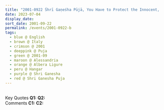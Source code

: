 ```yaml
---
title: "2001-0922 Śhrī Gaṇeśha Pūjā, You Have to Protect the Innocent, Hangar (now Nirmal Temple), Albera Ligure, Alessandria, Italy"
date: 2023-07-04
display_date: 
sort_date: 2001-09-22
permalink: /events/2001-0922-b
tags:
  - blue @ English
  - brown @ Italy
  - crimson @ 2001
  - deeppink @ Puja
  - green @ 2001-09
  - maroon @ Alessandria
  - orange @ Albera Ligure
  - peru @ Hangar 
  - purple @ Shri Ganesha
  - red @ Shri Ganesha Puja
---
```


<br>

<wave-list>
  <list-title color="DarkSeaGreen" width="55">Key Quotes</list-title>
  <list-item color="BlanchedAlmond" width="280"><b>Q1:</b> <i></i></list-item>
  <list-item color="Lavender" width="280"><b>Q2:</b> <i></i></list-item>
</wave-list>

<br>

<wave-list>
  <list-title color="DarkSeaGreen" width="55">Comments</list-title>
  <list-item color="BlanchedAlmond" width="280"><b>C1:</b> <i></i></list-item>
  <list-item color="Lavender" width="280"><b>C2:</b> <i></i></list-item>
</wave-list>